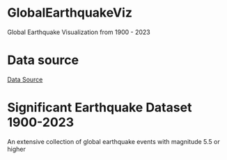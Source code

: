 # GlobalEarthquakeViz
Global Earthquake Visualization from 1900 - 2023

# Data source
<a href="https://www.kaggle.com/datasets/jahaidulislam/significant-earthquake-dataset-1900-2023?resource=download">Data Source</a>



# Significant Earthquake Dataset 1900-2023
An extensive collection of global earthquake events with magnitude 5.5 or higher
